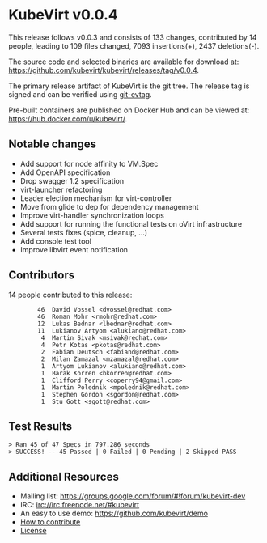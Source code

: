 KubeVirt v0.0.4
===============

This release follows v0.0.3 and consists of 133 changes, contributed by
14 people, leading to 109 files changed, 7093 insertions(+), 2437 deletions(-).

The source code and selected binaries are available for download at:
<https://github.com/kubevirt/kubevirt/releases/tag/v0.0.4>.

The primary release artifact of KubeVirt is the git tree. The release tag is
signed and can be verified using [git-evtag][git-evtag].

Pre-built containers are published on Docker Hub and can be viewed at:
<https://hub.docker.com/u/kubevirt/>.

Notable changes
---------------

- Add support for node affinity to VM.Spec
- Add OpenAPI specification
- Drop swagger 1.2 specification
- virt-launcher refactoring
- Leader election mechanism for virt-controller
- Move from glide to dep for dependency management
- Improve virt-handler synchronization loops
- Add support for running the functional tests on oVirt infrastructure
- Several tests fixes (spice, cleanup, ...)
- Add console test tool
- Improve libvirt event notification

Contributors
------------

14 people contributed to this release:

```
        46	David Vossel <dvossel@redhat.com>
        46	Roman Mohr <rmohr@redhat.com>
        12	Lukas Bednar <lbednar@redhat.com>
        11	Lukianov Artyom <alukiano@redhat.com>
         4	Martin Sivak <msivak@redhat.com>
         4	Petr Kotas <pkotas@redhat.com>
         2	Fabian Deutsch <fabiand@redhat.com>
         2	Milan Zamazal <mzamazal@redhat.com>
         1	Artyom Lukianov <alukiano@redhat.com>
         1	Barak Korren <bkorren@redhat.com>
         1	Clifford Perry <coperry94@gmail.com>
         1	Martin Polednik <mpolednik@redhat.com>
         1	Stephen Gordon <sgordon@redhat.com>
         1	Stu Gott <sgott@redhat.com>
```

Test Results
------------

```
> Ran 45 of 47 Specs in 797.286 seconds
> SUCCESS! -- 45 Passed | 0 Failed | 0 Pending | 2 Skipped PASS
```

Additional Resources
--------------------

- Mailing list: <https://groups.google.com/forum/#!forum/kubevirt-dev>
- IRC: <irc://irc.freenode.net/#kubevirt>
- An easy to use demo: <https://github.com/kubevirt/demo>
- [How to contribute][contributing]
- [License][license]

[git-evtag]: https://github.com/cgwalters/git-evtag#using-git-evtag
[contributing]: https://github.com/kubevirt/kubevirt/blob/master/CONTRIBUTING.md
[license]: https://github.com/kubevirt/kubevirt/blob/master/LICENSE
